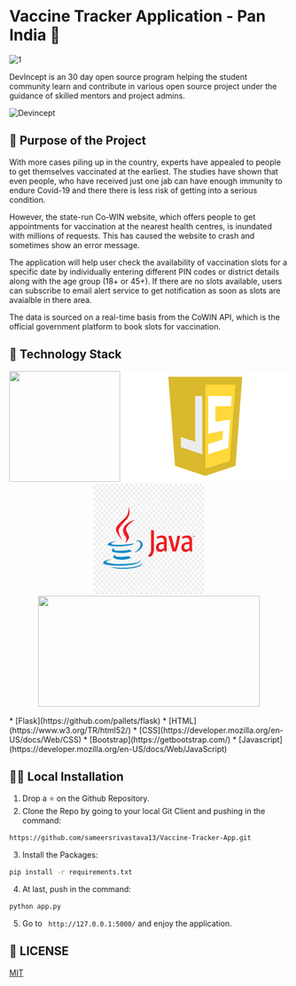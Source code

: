 # Vaccine Tracker Application - Pan India 💉

![1](https://user-images.githubusercontent.com/56088741/123548760-cd4d1280-d783-11eb-8654-000fd6fa1f26.gif)
  
DevIncept is an 30 day open source program helping the student community learn and contribute in various open source project under the guidance of skilled mentors and project admins.

![Devincept](https://user-images.githubusercontent.com/56088741/123548852-1ef59d00-d784-11eb-8e39-255e0c3e97d5.gif)


## 🎯 Purpose of the Project

With more cases piling up in the country, experts have appealed to people to get themselves vaccinated at the earliest. The studies have shown that even people, who have received just one jab can have enough immunity to endure Covid-19 and there there is less risk of getting into a serious condition.

However, the state-run Co-WIN website, which offers people to get appointments for vaccination at  the nearest health centres, is inundated with millions of requests. This has caused the website to crash and sometimes show an error message.

The application will help user check the availability of vaccination slots for a specific date by individually entering different PIN codes or district details along with the age group (18+ or 45+). If there are no slots available, users can subscribe to email alert service to get notification as soon as slots are avaialble in there area.

The data is sourced on a real-time basis from the CoWIN API, which is the official government platform to book slots for vaccination.



## 🏁 Technology Stack
<p align="center">
<img height="200" width ="200" src = "https://github.com/Tejas1510/Hacking-Scripts/blob/main/assets/pythonlogo.jfif"></img>
<img height="200" width ="300" src = "https://github.com/Tejas1510/Hacking-Scripts/blob/main/assets/javascriptlogo.png"></img>
<img height="200" width ="200" src = "https://github.com/Tejas1510/Hacking-Scripts/blob/main/assets/javalogo.png"></img>
<img height="200" width ="400" src = "https://github.com/Tejas1510/Hacking-Scripts/blob/main/assets/htmllogo.jfif"></img>
</p>* [Flask](https://github.com/pallets/flask)
* [HTML](https://www.w3.org/TR/html52/)
* [CSS](https://developer.mozilla.org/en-US/docs/Web/CSS)
* [Bootstrap](https://getbootstrap.com/)
* [Javascript](https://developer.mozilla.org/en-US/docs/Web/JavaScript)



## 🏃‍♂️ Local Installation

1. Drop a ⭐ on the Github Repository. 
2. Clone the Repo by going to your local Git Client and pushing in the command: 

```sh
https://github.com/sameersrivastava13/Vaccine-Tracker-App.git
```

3. Install the Packages: 
```sh
pip install -r requirements.txt
```

4. At last, push in the command:
```sh
python app.py
```

5. Go to ` http://127.0.0.1:5000/` and enjoy the application.

## 📜 LICENSE

[MIT](https://github.com/sameersrivastava13/Vaccine-Tracker-App/blob/main/LICENSE)
